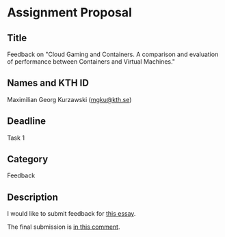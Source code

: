 # Assignment Proposal

## Title

Feedback on "Cloud Gaming and Containers. A comparison and evaluation of performance between Containers and Virtual Machines."



## Names and KTH ID

Maximilian Georg Kurzawski (mgku@kth.se)

## Deadline

Task 1

## Category

Feedback

## Description

I would like to submit feedback for [this essay](https://github.com/KTH/devops-course/pull/2156).


The final submission is [in this comment](https://github.com/KTH/devops-course/pull/2156#issuecomment-1504521350).
